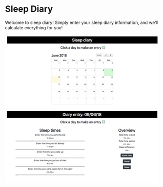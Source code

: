 # Sleep Diary

Welcome to sleep diary! Simply enter your sleep diary information, and we'll calculate everything for you!

![Screenshot month](res/screenshot_month.png?raw=true "Screenshot month")
![Screenshot day](res/screenshot_day.png?raw=true "Screenshot day")
